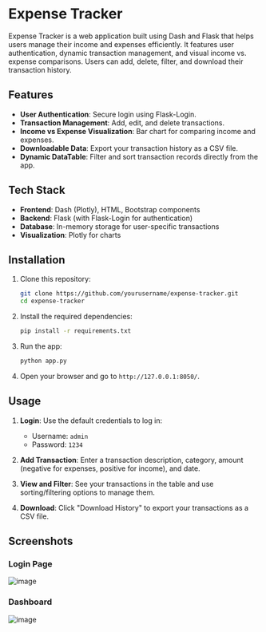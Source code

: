 # Expense Tracker

Expense Tracker is a web application built using Dash and Flask that helps users manage their income and expenses efficiently. It features user authentication, dynamic transaction management, and visual income vs. expense comparisons. Users can add, delete, filter, and download their transaction history.

## Features

- **User Authentication**: Secure login using Flask-Login.
- **Transaction Management**: Add, edit, and delete transactions.
- **Income vs Expense Visualization**: Bar chart for comparing income and expenses.
- **Downloadable Data**: Export your transaction history as a CSV file.
- **Dynamic DataTable**: Filter and sort transaction records directly from the app.

## Tech Stack

- **Frontend**: Dash (Plotly), HTML, Bootstrap components
- **Backend**: Flask (with Flask-Login for authentication)
- **Database**: In-memory storage for user-specific transactions
- **Visualization**: Plotly for charts

## Installation

1. Clone this repository:
   ```bash
   git clone https://github.com/yourusername/expense-tracker.git
   cd expense-tracker
   ```

2. Install the required dependencies:
   ```bash
   pip install -r requirements.txt
   ```

3. Run the app:
   ```bash
   python app.py
   ```

4. Open your browser and go to `http://127.0.0.1:8050/`.

## Usage

1. **Login**: Use the default credentials to log in:
   - Username: `admin`
   - Password: `1234`

2. **Add Transaction**: Enter a transaction description, category, amount (negative for expenses, positive for income), and date.

3. **View and Filter**: See your transactions in the table and use sorting/filtering options to manage them.

4. **Download**: Click "Download History" to export your transactions as a CSV file.

## Screenshots

### Login Page
![image](https://github.com/user-attachments/assets/cad3f164-2402-4279-aabc-9b55ae718877)


### Dashboard
![image](https://github.com/user-attachments/assets/8ad0b0ee-660a-4e38-8a74-b9afb0449623)

